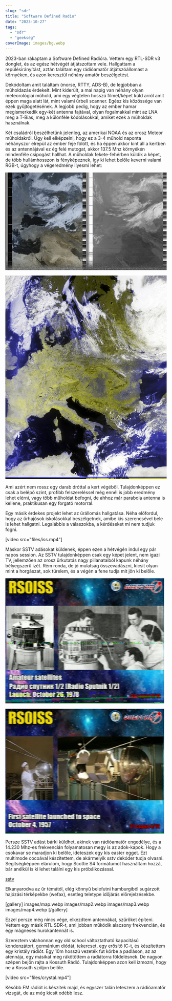 ```yaml
---
slug: "sdr"
title: "Software Defined Radio"
date: "2023-10-27"
tags: 
  - "sdr"
  - "geekség"
coverImage: images/bg.webp
---
```


2023-ban rákaptam a Software Defined Radióra. Vettem egy RTL-SDR v3 donglet, és az egész hétvégét 
átjátszottam vele. Hallgattam a repülésirányítást, aztán találtam egy rádióamatőr átjátszóállomást a 
környéken, és azon keresztül néhány amatőr beszélgetést.

Dekódoltam amit találtam (morse, RTTY, ADS-B), de legjobban a műholdazás érdekelt. Mint kiderült, a 
mai napig van néhány olyan meteorológiai műhold, ami egy végtelen hosszú filmet/képet küld arról amit 
éppen maga alatt lát, mint valami űrbeli scanner. Egész kis közössége van ezek gyűjtögetésének. A 
legjobb pedig, hogy az ember hamar megismerkedik egy-két antenna fajtával, olyan fogalmakkal mint az 
LNA meg a T-Bias, meg a különféle kódolásokkal, amiket ezek a műholdak használnak.

Két családról beszélhetünk jelenleg, az amerikai NOAA és az orosz Meteor műholdakról. Úgy kell 
elképzelni, hogy ez a 3-4 műhold naponta néhányszor elrepül az ember feje fölött, és ha éppen akkor 
kint áll a kertben és az antennájával ez ég felé mutogat, akkor 137.5 Mhz környékén mindenféle 
csipogást hallhat. A műholdak fekete-fehérben küldik a képet, de több hullámhosszon is fényképeznek, 
így ki lehet belőle keverni valami RGB-t, úgyhogy a végeredmény ilyesmi lehet:

![image](images/noaa-19-08-25-57_09-09-2023.webp)

![image](images/2023-9-9-8-26-8_221_composite.webp)

Ami azért nem rossz egy darab dróttal a kert végéből. Tulajdonképpen ez csak a belépő szint, profibb 
felszereléssel még ennél is jobb eredmény lehet elérni, vagy több műholdat befogni, de ahhoz már 
parabola antenna is kellene, praktikusan egy forgató motorral.

Egy másik érdekes projekt lehet az űrállomás hallgatása. Néha előfordul, hogy az űrhajósok 
iskolásokkal beszélgetnek, amibe kis szerencsével bele is lehet hallgatni. Legalábbis a válaszokba, 
a kérdéseket mi nem tudjuk fogni.

[video src="files/iss.mp4"]

Máskor SSTV adásokat küldenek, éppen ezen a hétvégén indul egy pár napos session. Az SSTV 
tulajdonképpen csak egy képet jelent, nem igazi TV, jellemzően az orosz űrkutatás nagy pillanataiból 
kapunk néhány bélyegszerű izét. Rém ronda, de jó mulatság összevadászni, kicsit olyan mint a 
horgászat, sok türelem, és a végén a fene tudja mit jön ki belőle.

![image](images/iss3.webp)

![image](images/iss4.webp)

Persze SSTV adást bárki küldhet, akinek van rádióamatőr engedélye, és a 14.230 Mhz-es frekvencián 
folyamatosan megy is az adok-kapok. Hogy a csokavar se maradjon ki belőle, ideteszek egy kis easter 
egget. Ezt multimode cocoával készítettem, de akármelyik sstv dekóder tudja olvasni. Segítségképpen 
elárulom, hogy Scottie S4 formátumot használtam hozzá, bár anélkül is ki lehet találni egy kis 
próbálkozással.

[sstv](files/sstv.mp3)

Elkanyarodva az űr témától, elég könnyű belefutni hamburgiból sugárzott hajózási térképekbe (wefax), 
esetleg teletype időjárás előrejelzésekbe.

[gallery]
images/map.webp
images/map2.webp
images/map3.webp
images/map4.webp
[/gallery]

Ezzel persze még nincs vége, elkezdtem antennákat, szűrőket építeni. Vettem egy másik RTL SDR-t, ami 
jobban működik alacsony frekvencián, és egy mágneses hurokantennát is. 

Szereztem valahonnan egy old school változtatható kapacitású kondenzátort, germánium diódát,
tekercset, egy erősítő IC-t, és készítettem egy kristály rádiót. Egy 10m hosszú vezeték fut körbe a 
padláson, az az atennája, egy másikat meg rákötöttem a radiátorra földelésnek. De nagyon szépen bejön 
rajta a Kossuth Rádió. Tulajdonképpen azon kell izmozni, hogy ne a Kossuth szóljon belőle. 

[video src="files/crystal.mp4"]

Később FM rádiót is készítek majd, és egyszer talán leteszem a rádióamatőr vizsgát, de az még kicsit 
odébb lesz.

